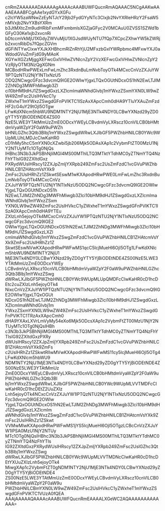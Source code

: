 cnRmZAAAAAADAAAAAgAAAAcAAABUWFQucnRmAQAAAC5NCgAAKwAAAAEAAABFCgAAe1xydGYxXGFu
c2lcYW5zaWNwZzEyNTJcY29jb2FydGYyNTc3Clxjb2NvYXRleHRzY2FsaW5nMVxjb2NvYXBsYXRm
b3JtMXtcZm9udHRibFxmMFxmbmlsXGZjaGFyc2V0MCAuU0ZVSS1SZWd1bGFyO30Ke1xjb2xvcnRi
bDtccmVkMjU1XGdyZWVuMjU1XGJsdWUyNTU7fQp7XCpcZXhwYW5kZWRjb2xvcnRibDs7fQpcZGVm
dGFiNTYwClxwYXJkXHBhcmRlZnRhYjU2MFxzbGxlYWRpbmc4MFxwYXJ0aWdodGVuZmFjdG9yMAoK
XGYwXGZzMjggXEFwcGxlVHlwZVNlcnZpY2VzXEFwcGxlVHlwZVNlcnZpY2VzRjIyOTM3NzQgXGNm
MCBodHRwPWExLmFwLmZhc3RxdnBuLmNvbToyOTk4MCxcCnVzZXJuYW1lPTQzNTU2NjY1NTIxNzU5
ODQ2NCwgcGFzc3dvcmQ9IGE2OWIwYjgxLTQxOGUtNDcxOS1hN2EwLTJlM2ZhNDg3MWFhMiwgb3Zl
ci10bHM9dHJ1ZSwgdGxzLXZlcmlmaWNhdGlvbj1mYWxzZSxmYXN0LW9wZW49ZmFsc2UsIHVkcC1y
ZWxheT1mYWxzZSwgdGFnPVlKTC1ISzAxXApcCmh0dHA9YTIuYXAuZmFzdHF2cG4uY29tOjI5OTgw
LFwKdXNlcm5hbWU9NDM1NTY2NjU1MjE3NTk4NDY0LCBwYXNzd29yZD0gYTY5YjBiODEtNDE4ZS00
NzE5LWE3YTAtMmUzZmE0ODcxYWEyLCBvdmVyLXRscz10cnVlLCB0bHMtdmVyaWZpY2F0aW9uPWZh
bHNlLGZhc3Qtb3Blbj1mYWxzZSwgdWRwLXJlbGF5PWZhbHNlLCB0YWc9WUpMLUhLMDJcClwKaHR0
cD1hMy5hcC5mYXN0cXZwbi5jb206Mjk5ODAsXAp1c2VybmFtZT00MzU1NjY2NTUyMTc1OTg0NjQs
IHBhc3N3b3JkPSBhNjliMGI4MS00MThlLTQ3MTktYTdhMC0yZTNmYTQ4NzFhYTIsIG92ZXItdGxz
PXRydWUsIHRscy12ZXJpZmljYXRpb249ZmFsc2UsZmFzdC1vcGVuPWZhbHNlLCB1ZHAtcmVsYXk9
ZmFsc2UsIHRhZz1ZSkwtSEswM1wKXApodHRwPWE0LmFwLmZhc3RxdnBuLmNvbToyOTk4MCxcCnVz
ZXJuYW1lPTQzNTU2NjY1NTIxNzU5ODQ2NCwgcGFzc3dvcmQ9IGE2OWIwYjgxLTQxOGUtNDcxOS1h
N2EwLTJlM2ZhNDg3MWFhMiwgb3Zlci10bHM9dHJ1ZSwgdGxzLXZlcmlmaWNhdGlvbj1mYWxzZSxm
YXN0LW9wZW49ZmFsc2UsIHVkcC1yZWxheT1mYWxzZSwgdGFnPVlKTC1ISzA0XApcCmh0dHA9YTEu
ZXIzLnh5ejoyOTk4MCxcCnVzZXJuYW1lPTQzNTU2NjY1NTIxNzU5ODQ2NCwgcGFzc3dvcmQ9IGE2
OWIwYjgxLTQxOGUtNDcxOS1hN2EwLTJlM2ZhNDg3MWFhMiwgb3Zlci10bHM9dHJ1ZSwgdGxzLXZl
cmlmaWNhdGlvbj1mYWxzZSwgZmFzdC1vcGVuPWZhbHNlLCB1ZHAtcmVsYXk9ZmFsc2UsIHRhZz1Z
SkwtSEswNVwKXApodHRwPWFwMS1qcC5lcjMueHl6OjI5OTg1LFwKdXNlcm5hbWU9NDM1NTY2NjU1
MjE3NTk4NDY0LCBwYXNzd29yZD0gYTY5YjBiODEtNDE4ZS00NzE5LWE3YTAtMmUzZmE0ODcxYWEy
LCBvdmVyLXRscz10cnVlLCB0bHMtdmVyaWZpY2F0aW9uPWZhbHNlLGZhc3Qtb3Blbj1mYWxzZSwg
dWRwLXJlbGF5PWZhbHNlLCB0YWc9WUpMLUpQMDFcClwKaHR0cD1hcDEtc2cuZXIzLnh5ejoyOTk4
NixcCnVzZXJuYW1lPTQzNTU2NjY1NTIxNzU5ODQ2NCwgcGFzc3dvcmQ9IGE2OWIwYjgxLTQxOGUt
NDcxOS1hN2EwLTJlM2ZhNDg3MWFhMiwgb3Zlci10bHM9dHJ1ZSwgdGxzLXZlcmlmaWNhdGlvbj1m
YWxzZSxmYXN0LW9wZW49ZmFsc2UsIHVkcC1yZWxheT1mYWxzZSwgdGFnPVlKTC1TRzAxXApcCmh0
dHA9YXAxLXVrLmVyMy54eXo6Mjk5ODcsXAp1c2VybmFtZT00MzU1NjY2NTUyMTc1OTg0NjQsIHBh
c3N3b3JkPSBhNjliMGI4MS00MThlLTQ3MTktYTdhMC0yZTNmYTQ4NzFhYTIsIG92ZXItdGxzPXRy
dWUsIHRscy12ZXJpZmljYXRpb249ZmFsc2UsZmFzdC1vcGVuPWZhbHNlLCB1ZHAtcmVsYXk9ZmFs
c2UsIHRhZz1ZSkwtRlIwMVwKXApodHRwPWFwMS11cy5lcjMueHl6OjI5OTg4LFwKdXNlcm5hbWU9
NDM1NTY2NjU1MjE3NTk4NDY0LCBwYXNzd29yZD0gYTY5YjBiODEtNDE4ZS00NzE5LWE3YTAtMmUz
ZmE0ODcxYWEyLCBvdmVyLXRscz10cnVlLCB0bHMtdmVyaWZpY2F0aW9uPWZhbHNlLGZhc3Qtb3Bl
bj1mYWxzZSwgdWRwLXJlbGF5PWZhbHNlLCB0YWc9WUpMLVVTMDFcClwKaHR0cD1hcDEtZ2UuZXIz
Lnh5ejoyOTk4NCxcCnVzZXJuYW1lPTQzNTU2NjY1NTIxNzU5ODQ2NCwgcGFzc3dvcmQ9IGE2OWIw
YjgxLTQxOGUtNDcxOS1hN2EwLTJlM2ZhNDg3MWFhMiwgb3Zlci10bHM9dHJ1ZSwgdGxzLXZlcmlm
aWNhdGlvbj1mYWxzZSwgZmFzdC1vcGVuPWZhbHNlLCB1ZHAtcmVsYXk9ZmFsc2UsIHRhZz1ZSkwt
VVMwMlwKXApodHRwPWFwMS1jYS5lcjMueHl6OjI5OTgzLCBcCnVzZXJuYW1lPSA0MzU1NjY2NTUy
MTc1OTg0NjQsIHBhc3N3b3JkPSBhNjliMGI4MS00MThlLTQ3MTktYTdhMC0yZTNmYTQ4NzFhYTIs
IG92ZXItdGxzPXRydWUsIHRscy12ZXJpZmljYXRpb249ZmFsc2UsIGZhc3Qtb3Blbj1mYWxzZSwg
dWRwLXJlbGF5PWZhbHNlLCB0YWc9WUpMLVVTMDNcClwKaHR0cD1hcDEtYXUuZXIzLnh5ejoyOTk4
MiwgXAp1c2VybmFtZT0gNDM1NTY2NjU1MjE3NTk4NDY0LCBwYXNzd29yZD0gYTY5YjBiODEtNDE4
ZS00NzE5LWE3YTAtMmUzZmE0ODcxYWEyLCBvdmVyLXRscz10cnVlLCB0bHMtdmVyaWZpY2F0aW9u
PWZhbHNlLCBmYXN0LW9wZW49ZmFsc2UsIHVkcC1yZWxheT1mYWxzZSwgdGFnPVlKTC1VUzA0fQEA
AAAjAAAAAQAAAAcAAABUWFQucnRmEAAAALXGeWC2AQAAAAAAAAAAAAA=
